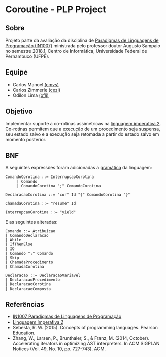 Coroutine - PLP Project
===================

Sobre
-------------
Projeto parte da avaliação da disciplina de [Paradigmas de Linguagens de Programação (IN1007)](https://www.cin.ufpe.br/~in1007/) ministrada pelo professor doutor Augusto Sampaio no semestre 2018.1, Centro de Informática, Universidade Federal de Pernambuco (UFPE).

Equipe
-------------
* Carlos Manoel [(cmvs)](mailto:cmvs@cin.ufpe.br)
* Carlos Zimmerle [(cezl)](mailto:cezl@cin.ufpe.br)
* Odilon Lima [(oflj)](mailto:oflj@cin.ufpe.br)

Objetivo
-------------
Implementar suporte a co-rotinas assimétricas na [linguagem imperativa 2](https://www.cin.ufpe.br/~in1007/linguagens/Imperativa2/imperativa2.html). Co-rotinas permitem que a execução de um procedimento seja suspensa, seu estado salvo e a execução seja retomada a partir do estado salvo em momento posterior.

BNF
-------------
A seguintes expressões foram adicionadas a [gramática](https://www.cin.ufpe.br/~in1007/linguagens/Imperativa2/imperativa2.html) da linguagem:
```bnf
ComandoCorotina ::= InterrupcaoCorotina
     | Comando
     | ComandoCorotina ";" ComandoCorotina
     
DeclaracaoCorotina ::= "cor" Id "{" ComandoCorotina "}"

ChamadaCorotina ::= "resume" Id

InterrupcaoCorotina ::= "yield"
```
E as seguintes alteradas:
```bnf
Comando ::= Atribuicao
| ComandoDeclaracao
| While
| IfThenElse
| IO
| Comando ";" Comando
| Skip
| ChamadaProcedimento
| ChamadaCorotina

Declaracao ::= DeclaracaoVariavel
| DeclaracaoProcedimento
| DeclaracaoCorotina
| DeclaracaoComposta
```
Referências
-------------
* [IN1007 Paradigmas de Linguagens de Programação](https://www.cin.ufpe.br/~in1007/)
* [Linguagem Imperativa 2](https://www.cin.ufpe.br/~in1007/linguagens/Imperativa2/imperativa2.html)
* Sebesta, R. W. (2015). Concepts of programming languages. Pearson Education.
* Zhang, W., Larsen, P., Brunthaler, S., & Franz, M. (2014, October). Accelerating iterators in optimizing AST interpreters. In ACM SIGPLAN Notices (Vol. 49, No. 10, pp. 727-743). ACM.